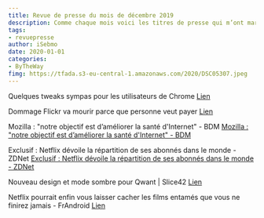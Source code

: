 ```yaml
---
title: Revue de presse du mois de décembre 2019
description: Comme chaque mois voici les titres de presse qui m’ont marqué. 
tags: 
- revuepresse
author: iSebmo
date: 2020-01-01
categories: 
- ByTheWay
fimg: https://tfada.s3-eu-central-1.amazonaws.com/2020/DSC05307.jpeg
--- 
```


Quelques tweaks sympas pour les utilisateurs de Chrome
[Lien](https://lifehacker.com/enable-these-hidden-security-and-performance-features-i-1840363078)

Dommage Flickr va mourir parce que personne veut payer
[Lien](https://www.theverge.com/2019/12/19/21030795/flickr-pro-smugmug-don-macaskill-open-letter)

Mozilla : "notre objectif est d’améliorer la santé d'Internet" - BDM
[Mozilla : "notre objectif est d’améliorer la santé d'Internet" - BDM](https://www.blogdumoderateur.com/interview-mozilla-vie-privee/)

Exclusif : Netflix dévoile la répartition de ses abonnés dans le monde - ZDNet
[Exclusif : Netflix dévoile la répartition de ses abonnés dans le monde - ZDNet](https://www.zdnet.fr/blogs/digital-home-revolution/exclusif-netflix-devoile-la-repartition-de-ses-abonnes-dans-le-monde-39896037.htm#xtor=123456)

Nouveau design et mode sombre pour Qwant | Slice42
[Lien](https://slice42.com/breves/2019/12/nouveau-design-et-mode-sombre-pour-qwant-84509/ "Nouveau design et mode sombre pour Qwant | Slice42")

Netflix pourrait enfin vous laisser cacher les films entamés que vous ne finirez jamais - FrAndroid
[Lien](https://www.frandroid.com/android/applications/647747_netflix-pourrait-enfin-vous-laisser-cacher-les-films-entames-que-vous-ne-finirez-jamais?utm_source=feedburner&utm_medium=feed&utm_campaign=Feed%3A+Frandroid+%28FrAndroid%29)